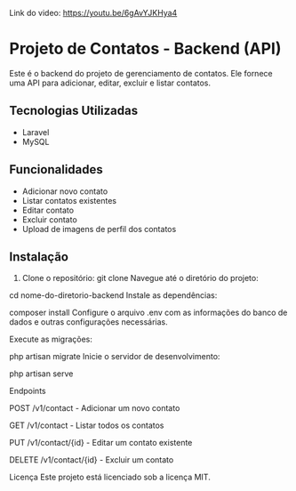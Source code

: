 Link do video: https://youtu.be/6gAvYJKHya4
# Projeto de Contatos - Backend (API)

Este é o backend do projeto de gerenciamento de contatos. Ele fornece uma API para adicionar, editar, excluir e listar contatos. 

## Tecnologias Utilizadas

- Laravel
- MySQL

## Funcionalidades

- Adicionar novo contato
- Listar contatos existentes
- Editar contato
- Excluir contato
- Upload de imagens de perfil dos contatos

## Instalação

1. Clone o repositório:
   git clone <link-do-repositorio-backend>
Navegue até o diretório do projeto:

cd nome-do-diretorio-backend
Instale as dependências:


composer install
Configure o arquivo .env com as informações do banco de dados e outras configurações necessárias.

Execute as migrações:

php artisan migrate
Inicie o servidor de desenvolvimento:


php artisan serve

Endpoints

POST /v1/contact - Adicionar um novo contato

GET /v1/contact - Listar todos os contatos

PUT /v1/contact/{id} - Editar um contato existente

DELETE /v1/contact/{id} - Excluir um contato

Licença
Este projeto está licenciado sob a licença MIT.
